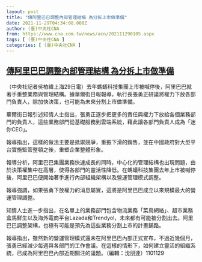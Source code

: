 ```yaml
---
layout: post
title: "傳阿里巴巴調整內部管理結構 為分拆上市做準備"
date: 2021-11-29T04:34:08.000Z
author: (臺)中央社CNA
from: https://www.cna.com.tw/news/acn/202111290105.aspx
tags: [ (臺)中央社CNA ]
categories: [ (臺)中央社CNA ]
---
```

<!--1638160448000-->
[傳阿里巴巴調整內部管理結構 為分拆上市做準備](https://www.cna.com.tw/news/acn/202111290105.aspx)
------

<div>
<div></div><div><p>（中央社記者吳柏緯上海29日電）去年螞蟻科技集團上市被喊停後，阿里巴巴就著手重整業務與管理結構。據華爾街日報報導，執行長張勇正研議將權力下放各部門負責人，除加快決策，也可能為未來分割上市做準備。</p><p>華爾街日報引述知情人士指出，張勇正逐步把更多的責任與權力下放給各個業務部門的負責人，這些業務部門從基礎服務到雲端系統，藉此讓各部門負責人成為「迷你CEO」。</p><p>報導指出，這樣的做法主要是抵禦競爭，重振下滑的銷售，並在中國政府對大型平台實施監管整頓之後，重塑企業整體形象。</p><p>報導分析，阿里巴巴集團業務快速成長的同時，中心化的管理結構也出現問題，由於決策權集中在高層，使得各部門的靈活性降低。在螞蟻科技集團去年上市被喊停後，阿里巴巴便開始著手進行內部組織架構以及營運管理模式調整。</p><p>報導強調，如果張勇下放權力的消息屬實，這將是阿里巴巴成立以來規模最大的營運管理調整。</p><p>知情人士進一步指出，在名單上的業務部門包含物流業務「菜鳥網絡」、超市業務盒馬鮮生以及海外電商平台Lazada和Trendyol，未來都有可能被分割出去。阿里巴巴調整架構，也極有可能是預先為這些業務分割上市的計畫鋪路。</p><p>報導指出，雖然新的營運管理模式還未在阿里巴巴內部正式宣布，不過近幾個月，張勇已經減少每週與各部門的工作會議。在這樣的情形下，如何建立靈活的組織系統，已成為阿里巴巴內部近期關注的議題。（編輯：沈朋達）1101129</p></div>
</div>
